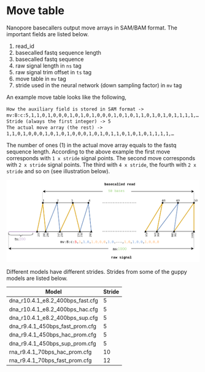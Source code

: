 # Move table

Nanopore basecallers output move arrays in SAM/BAM format. The important fields are listed below.

1. read_id
2. basecalled fastq sequence length
3. basecalled fastq sequence
4. raw signal length in `ns` tag
5. raw signal trim offset in `ts` tag
6. move table in `mv` tag
7. stride used in the neural network (down sampling factor) in `mv` tag

An example move table looks like the following,
```
How the auxiliary field is stored in SAM format -> mv:B:c:5,1,1,0,1,0,0,0,1,0,1,0,1,0,0,0,1,0,1,0,1,1,0,1,0,1,0,1,1,1,1,…
Stride (always the first integer) -> 5
The actual move array (the rest) -> 1,1,0,1,0,0,0,1,0,1,0,1,0,0,0,1,0,1,0,1,1,0,1,0,1,0,1,1,1,1,…
```
The number of ones (1) in the actual move array equals to the fastq sequence length. 
According to the above example the first move corresponds with `1 x stride` signal points. 
The second move corresponds with `2 x stride` signal points. The third with `4 x stride`, the fourth with `2 x stride` and so on (see illustration below).

![image](figures/move_table_annotation.png)

Different models have different strides. Strides from some of the guppy models are listed below.

| Model                            | Stride |
|----------------------------------|--------|
| dna_r10.4.1_e8.2_400bps_fast.cfg | 5      |
| dna_r10.4.1_e8.2_400bps_hac.cfg  | 5      |
| dna_r10.4.1_e8.2_400bps_sup.cfg  | 5      |
| dna_r9.4.1_450bps_fast_prom.cfg  | 5      |
| dna_r9.4.1_450bps_hac_prom.cfg   | 5      |
| dna_r9.4.1_450bps_sup_prom.cfg   | 5      |
| rna_r9.4.1_70bps_hac_prom.cfg    | 10     |
| rna_r9.4.1_70bps_fast_prom.cfg   | 12     |
